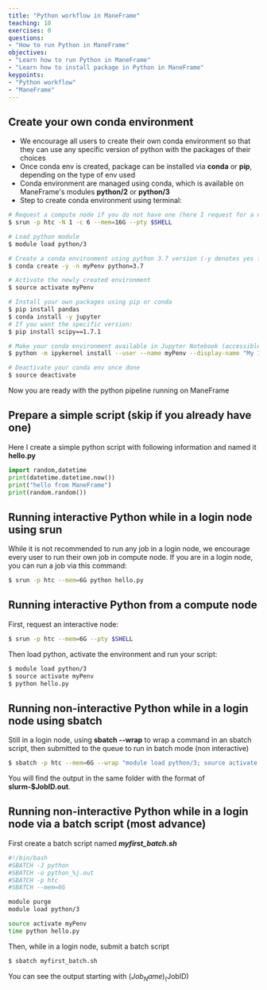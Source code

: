 ```yaml
---
title: "Python workflow in ManeFrame"
teaching: 10
exercises: 0
questions:
- "How to run Python in ManeFrame"
objectives:
- "Learn how to run Python in ManeFrame"
- "Learn how to install package in Python in ManeFrame"
keypoints:
- "Python workflow"
- "ManeFrame"
---
```


## Create your own conda environment
- We encourage all users to create their own conda environment so that they can use any specific version of python with the packages of their choices
- Once conda env is created, package can be installed via **conda** or **pip**, depending on the type of env used
- Conda environment are managed using conda, which is available on ManeFrame's modules **python/2** or **python/3**
- Step to create conda environment using terminal:

```bash
# Request a compute node if you do not have one (here I request for a node with 6 cpus and 16gb ram, running interactively):
$ srun -p htc -N 1 -c 6 --mem=16G --pty $SHELL

# Load python module
$ module load python/3

# Create a conda environment using python 3.7 version (-y denotes yes for installation)
$ conda create -y -n myPenv python=3.7

# Activate the newly created environment
$ source activate myPenv

# Install your own packages using pip or conda
$ pip install pandas
$ conda install -y jupyter
# If you want the specific version:
$ pip install scipy==1.7.1

# Make your conda environment available in Jupyter Notebook (accessible via Open OnDemand[https://hpc.smu.edu/pun/sys/dashboard/])
$ python -m ipykernel install --user --name myPenv --display-name "My 1st conda env"

# Deactivate your conda env once done
$ source deactivate
```


Now you are ready with the python pipeline running on ManeFrame

## Prepare a simple script (skip if you already have one)
Here I create a simple python script with following information and named it **hello.py**

```python
import random,datetime
print(datetime.datetime.now())
print("hello from ManeFrame")
print(random.random())
```

## Running interactive Python while in a login node using srun
While it is not recommended to run any job in a login node, we encourage every user to run their own job in compute node.
If you are in a login node, you can run a job via this command:

```bash
$ srun -p htc --mem=6G python hello.py
```

## Running interactive Python from a compute node
First, request an interactive node:

```bash
$ srun -p htc --mem=6G --pty $SHELL
```

Then load python, activate the environment and run your script:

```bash
$ module load python/3
$ source activate myPenv
$ python hello.py
```

## Running non-interactive Python while in a login node using sbatch
Still in a login node, using **sbatch --wrap** to wrap a command in an sbatch script, then submitted to the queue to run in batch mode (non interactive)

```bash
$ sbatch -p htc --mem=6G --wrap "module load python/3; source activate myPenv; time python hello.py"
```

You will find the output in the same folder with the format of **slurm-$JobID.out**.


## Running non-interactive Python while in a login node via a batch script (most advance)
First create a batch script named _**myfirst_batch.sh**_

```bash
#!/bin/bash
#SBATCH -J python
#SBATCH -o python_%j.out
#SBATCH -p htc
#SBATCH --mem=6G

module purge
module load python/3

source activate myPenv
time python hello.py
```

Then, while in a login node, submit a batch script 

```bash
$ sbatch myfirst_batch.sh
```

You can see the output starting with ($Job_Name)_($JobID)

